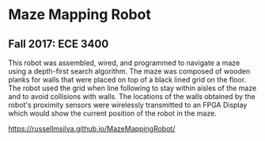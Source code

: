 # Maze Mapping Robot
## Fall 2017: ECE 3400 

This robot was assembled, wired, and programmed to navigate a maze using a depth-first search algorithm.
The maze was composed of wooden planks for walls that were placed on top of a black lined grid on the floor. 
The robot used the grid when line following to stay within aisles of the maze and to avoid collisions with walls.
The locations of the walls obtained by the robot's proximity sensors were wirelessly transmitted to an FPGA Display
which would show the current position of the robot in the maze.

https://russellmsilva.github.io/MazeMappingRobot/

